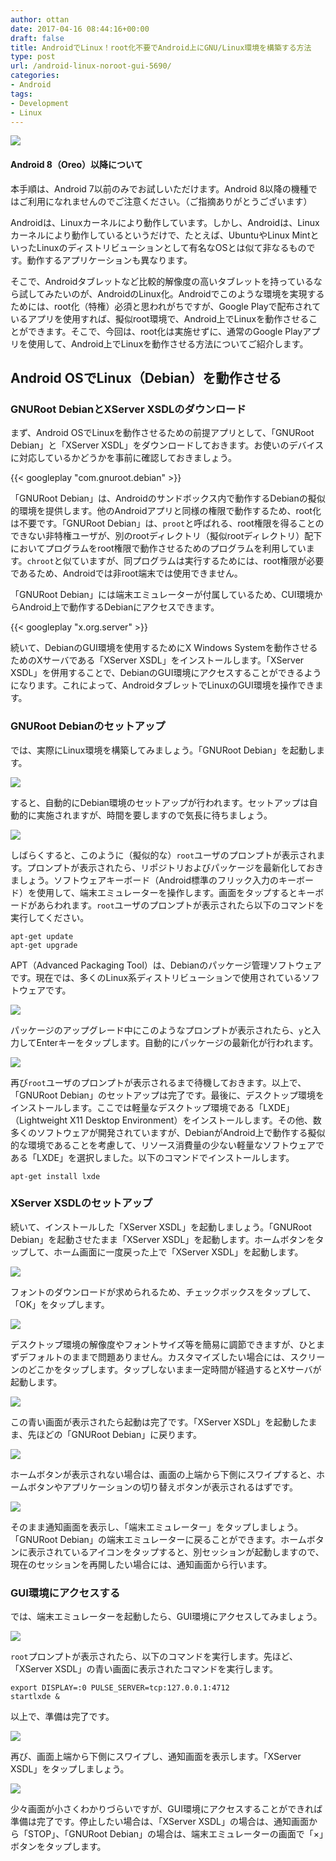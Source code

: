 ```yaml
---
author: ottan
date: 2017-04-16 08:44:16+00:00
draft: false
title: AndroidでLinux！root化不要でAndroid上にGNU/Linux環境を構築する方法
type: post
url: /android-linux-noroot-gui-5690/
categories:
- Android
tags:
- Development
- Linux
---
```


![](/images/2017/04/170416-58f2d18ac9db7.jpg)

#### Android 8（Oreo）以降について

本手順は、Android 7以前のみでお試しいただけます。Android 8以降の機種ではご利用になれませんのでご注意ください。（ご指摘ありがとうございます）

Androidは、Linuxカーネルにより動作しています。しかし、Androidは、Linuxカーネルにより動作しているというだけで、たとえば、UbuntuやLinux MintといったLinuxのディストリビューションとして有名なOSとは似て非なるものです。動作するアプリケーションも異なります。

そこで、Androidタブレットなど比較的解像度の高いタブレットを持っているなら試してみたいのが、AndroidのLinux化。Androidでこのような環境を実現するためには、root化（特権）必須と思われがちですが、Google Playで配布されているアプリを使用すれば、擬似root環境で、Android上でLinuxを動作させることができます。そこで、今回は、root化は実施せずに、通常のGoogle Playアプリを使用して、Android上でLinuxを動作させる方法についてご紹介します。

## Android OSでLinux（Debian）を動作させる

### GNURoot DebianとXServer XSDLのダウンロード

まず、Android OSでLinuxを動作させるための前提アプリとして、「GNURoot Debian」と「XServer XSDL」をダウンロードしておきます。お使いのデバイスに対応しているかどうかを事前に確認しておきましょう。

{{< googleplay "com.gnuroot.debian" >}}

「GNURoot Debian」は、Androidのサンドボックス内で動作するDebianの擬似的環境を提供します。他のAndroidアプリと同様の権限で動作するため、root化は不要です。「GNURoot Debian」は、`proot`と呼ばれる、root権限を得ることのできない非特権ユーザが、別のrootディレクトリ（擬似rootディレクトリ）配下においてプログラムをroot権限で動作させるためのプログラムを利用しています。`chroot`と似ていますが、同プログラムは実行するためには、root権限が必要であるため、Androidでは非root端末では使用できません。

「GNURoot Debian」には端末エミュレーターが付属しているため、CUI環境からAndroid上で動作するDebianにアクセスできます。

{{< googleplay "x.org.server" >}}

続いて、DebianのGUI環境を使用するためにX Windows Systemを動作させるためのXサーバである「XServer XSDL」をインストールします。「XServer XSDL」を併用することで、DebianのGUI環境にアクセスすることができるようになります。これによって、AndroidタブレットでLinuxのGUI環境を操作できます。

### GNURoot Debianのセットアップ

では、実際にLinux環境を構築してみましょう。「GNURoot Debian」を起動します。

![](/images/2017/04/170416-58f2d1a0c9ad5.png)

すると、自動的にDebian環境のセットアップが行われます。セットアップは自動的に実施されますが、時間を要しますので気長に待ちましょう。

![](/images/2017/04/170416-58f2d1a5a4d30.png)

しばらくすると、このように（擬似的な）`root`ユーザのプロンプトが表示されます。プロンプトが表示されたら、リポジトリおよびパッケージを最新化しておきましょう。ソフトウェアキーボード（Android標準のフリック入力のキーボード）を使用して、端末エミュレーターを操作します。画面をタップするとキーボードがあらわれます。`root`ユーザのプロンプトが表示されたら以下のコマンドを実行してください。

    apt-get update
    apt-get upgrade

APT（Advanced Packaging Tool）は、Debianのパッケージ管理ソフトウェアです。現在では、多くのLinux系ディストリビューションで使用されているソフトウェアです。

![](/images/2017/04/170416-58f2d1af0474e.png)

パッケージのアップグレード中にこのようなプロンプトが表示されたら、`y`と入力してEnterキーをタップします。自動的にパッケージの最新化が行われます。

![](/images/2017/04/170416-58f2d1b827a35.png)

再び`root`ユーザのプロンプトが表示されるまで待機しておきます。以上で、「GNURoot Debian」のセットアップは完了です。最後に、デスクトップ環境をインストールします。ここでは軽量なデスクトップ環境である「LXDE」（Lightweight X11 Desktop Environment）をインストールします。その他、数多くのソフトウェアが開発されていますが、DebianがAndroid上で動作する擬似的な環境であることを考慮して、リソース消費量の少ない軽量なソフトウェアである「LXDE」を選択しました。以下のコマンドでインストールします。

    apt-get install lxde

### XServer XSDLのセットアップ

続いて、インストールした「XServer XSDL」を起動しましょう。「GNURoot Debian」を起動させたまま「XServer XSDL」を起動します。ホームボタンをタップして、ホーム画面に一度戻った上で「XServer XSDL」を起動します。

![](/images/2017/04/170416-58f2d1bf564ab.png)

フォントのダウンロードが求められるため、チェックボックスをタップして、「OK」をタップします。

![](/images/2017/04/170416-58f2d1c66c497.png)

デスクトップ環境の解像度やフォントサイズ等を簡易に調節できますが、ひとまずデフォルトのままで問題ありません。カスタマイズしたい場合には、スクリーンのどこかをタップします。タップしないまま一定時間が経過するとXサーバが起動します。

![](/images/2017/04/170416-58f2d1cc9a72f.png)

この青い画面が表示されたら起動は完了です。「XServer XSDL」を起動したまま、先ほどの「GNURoot Debian」に戻ります。

![](/images/2017/04/170416-58f2d1d55811e.png)

ホームボタンが表示されない場合は、画面の上端から下側にスワイプすると、ホームボタンやアプリケーションの切り替えボタンが表示されるはずです。

![](/images/2017/04/170416-58f2d1df0e9cb.png)

そのまま通知画面を表示し、「端末エミュレーター」をタップしましょう。「GNURoot Debian」の端末エミュレーターに戻ることができます。ホームボタンに表示されているアイコンをタップすると、別セッションが起動しますので、現在のセッションを再開したい場合には、通知画面から行います。

### GUI環境にアクセスする

では、端末エミュレーターを起動したら、GUI環境にアクセスしてみましょう。

![](/images/2017/04/170416-58f31b99ddeed.png)

`root`プロンプトが表示されたら、以下のコマンドを実行します。先ほど、「XServer XSDL」の青い画面に表示されたコマンドを実行します。

    export DISPLAY=:0 PULSE_SERVER=tcp:127.0.0.1:4712
    startlxde &

以上で、準備は完了です。

![](/images/2017/04/170416-58f31ba14f21d.png)

再び、画面上端から下側にスワイプし、通知画面を表示します。「XServer XSDL」をタップしましょう。

![](/images/2017/04/170416-58f2d1fb363ff.png)

少々画面が小さくわかりづらいですが、GUI環境にアクセスすることができれば準備は完了です。停止したい場合は、「XServer XSDL」の場合は、通知画面から「STOP」、「GNURoot Debian」の場合は、端末エミュレーターの画面で「×」ボタンをタップします。
